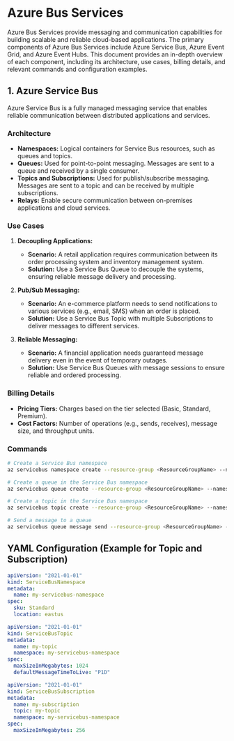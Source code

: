 # Azure Bus Services

Azure Bus Services provide messaging and communication capabilities for building scalable and reliable cloud-based applications. The primary components of Azure Bus Services include Azure Service Bus, Azure Event Grid, and Azure Event Hubs. This document provides an in-depth overview of each component, including its architecture, use cases, billing details, and relevant commands and configuration examples.

## 1. Azure Service Bus

Azure Service Bus is a fully managed messaging service that enables reliable communication between distributed applications and services.

### Architecture

- **Namespaces:** Logical containers for Service Bus resources, such as queues and topics.
- **Queues:** Used for point-to-point messaging. Messages are sent to a queue and received by a single consumer.
- **Topics and Subscriptions:** Used for publish/subscribe messaging. Messages are sent to a topic and can be received by multiple subscriptions.
- **Relays:** Enable secure communication between on-premises applications and cloud services.

### Use Cases

1. **Decoupling Applications:**
   - **Scenario:** A retail application requires communication between its order processing system and inventory management system.
   - **Solution:** Use a Service Bus Queue to decouple the systems, ensuring reliable message delivery and processing.

2. **Pub/Sub Messaging:**
   - **Scenario:** An e-commerce platform needs to send notifications to various services (e.g., email, SMS) when an order is placed.
   - **Solution:** Use a Service Bus Topic with multiple Subscriptions to deliver messages to different services.

3. **Reliable Messaging:**
   - **Scenario:** A financial application needs guaranteed message delivery even in the event of temporary outages.
   - **Solution:** Use Service Bus Queues with message sessions to ensure reliable and ordered processing.

### Billing Details

- **Pricing Tiers:** Charges based on the tier selected (Basic, Standard, Premium).
- **Cost Factors:** Number of operations (e.g., sends, receives), message size, and throughput units.

### Commands

```bash
# Create a Service Bus namespace
az servicebus namespace create --resource-group <ResourceGroupName> --name <NamespaceName> --location <Location>

# Create a queue in the Service Bus namespace
az servicebus queue create --resource-group <ResourceGroupName> --namespace-name <NamespaceName> --name <QueueName>

# Create a topic in the Service Bus namespace
az servicebus topic create --resource-group <ResourceGroupName> --namespace-name <NamespaceName> --name <TopicName>

# Send a message to a queue
az servicebus queue message send --resource-group <ResourceGroupName> --namespace-name <NamespaceName> --queue-name <QueueName> --body "Hello, World!"
```

## YAML Configuration (Example for Topic and Subscription)

```yaml
apiVersion: "2021-01-01"
kind: ServiceBusNamespace
metadata:
  name: my-servicebus-namespace
spec:
  sku: Standard
  location: eastus

apiVersion: "2021-01-01"
kind: ServiceBusTopic
metadata:
  name: my-topic
  namespace: my-servicebus-namespace
spec:
  maxSizeInMegabytes: 1024
  defaultMessageTimeToLive: "P1D"

apiVersion: "2021-01-01"
kind: ServiceBusSubscription
metadata:
  name: my-subscription
  topic: my-topic
  namespace: my-servicebus-namespace
spec:
  maxSizeInMegabytes: 256
```
